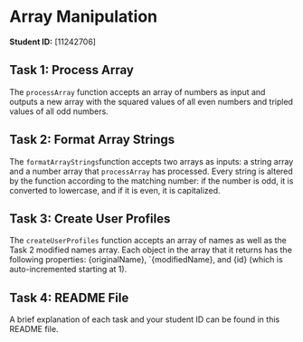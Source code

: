 # Array Manipulation

**Student ID:** [11242706]

## Task 1: Process Array
The `processArray` function accepts an array of numbers as input and outputs a new array with the squared values of all even numbers and tripled values of all odd numbers.

## Task 2: Format Array Strings
The `formatArrayStrings`function accepts two arrays as inputs: a string array and a number array that `processArray` has processed. Every string is altered by the function according to the matching number: if the number is odd, it is converted to lowercase, and if it is even, it is capitalized.

## Task 3: Create User Profiles
The `createUserProfiles` function accepts an array of names as well as the Task 2 modified names array. Each object in the array that it returns has the following properties: {originalName}, `{modifiedName}, and {id} (which is auto-incremented starting at 1).

## Task 4: README File
A brief explanation of each task and your student ID can be found in this README file.